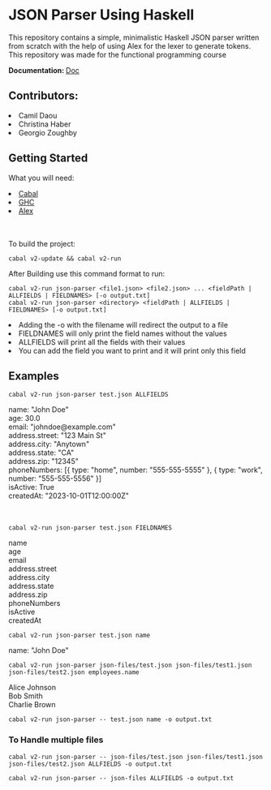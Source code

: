 <h1>JSON Parser Using Haskell</h1>
<p>
  This repository contains a simple, minimalistic Haskell JSON parser written from scratch with the help of using Alex for the lexer to generate tokens.
  This repository was made for the functional programming course
</p>
<p><b>Documentation: </b><a href="https://testusjedu-my.sharepoint.com/:b:/g/personal/christina_haber_net_usj_edu_lb/EdHsAig2RMtOqsf7ZSKu1XMBRZrSH7r3zZzZalBSsXZdDg?e=ZbzdlW" target="_blank">Doc</a></p>
  <h2>Contributors:</h2>
  <li>
  Camil Daou
  </li>
  <li>Christina Haber</li>
  <li>Georgio Zoughby</li>

  <h2>Getting Started</h2>
  <p>What you will need:</p>
  <li><a href="https://www.haskell.org/cabal/">Cabal</a></li>
  <li><a href="https://www.haskell.org/ghc/">GHC</a></li>
  <li><a href="https://hackage.haskell.org/package/alex">Alex</a></li>
  <br></br>
<p>To build the project:</p>

<p>

  ```
 cabal v2-update && cabal v2-run
```

</p>

<p>After Building use this command format to run:</p>

<p>

  ```
cabal v2-run json-parser <file1.json> <file2.json> ... <fieldPath | ALLFIELDS | FIELDNAMES> [-o output.txt]
cabal v2-run json-parser <directory> <fieldPath | ALLFIELDS | FIELDNAMES> [-o output.txt]
```
</p>
<li>Adding the -o with the filename will redirect the output to a file</li>
<li>FIELDNAMES will only print the field names without the values</li>
<li>ALLFIELDS will print all the fields with their values</li>
<li>You can add the field you want to print and it will print only this field</li>

<h2>Examples</h2>

<p>
  
  ```
  cabal v2-run json-parser test.json ALLFIELDS
  ```

</p>
<p>
name: "John Doe"<br>
age: 30.0<br>
email: "johndoe@example.com"<br>
address.street: "123 Main St"<br>
address.city: "Anytown"<br>
address.state: "CA"<br>
address.zip: "12345"<br>
phoneNumbers: [{ type: "home", number: "555-555-5555" }, { type: "work", number: "555-555-5556" }]<br>
isActive: True<br>
createdAt: "2023-10-01T12:00:00Z"<br><br><br>
</p>

<p>
  
  ```
  cabal v2-run json-parser test.json FIELDNAMES
  ```

</p>
<p>
name<br>
age<br>
email<br>
address.street<br>
address.city<br>
address.state<br>
address.zip<br>
phoneNumbers<br>
isActive<br>
createdAt<br>
</p>

<p>
  
  ```
  cabal v2-run json-parser test.json name
  ```

</p>
<p>
name: "John Doe"<br>

</p>


<p>
  
  ```
  cabal v2-run json-parser json-files/test.json json-files/test1.json json-files/test2.json employees.name 
  ```

</p>

<p>
Alice Johnson<br>
Bob Smith<br>
Charlie Brown<br>
</p>

<p>
  
  ```
  cabal v2-run json-parser -- test.json name -o output.txt
  ```

</p>

<h3>To Handle multiple files</h3>

<p>
  
  ```
  cabal v2-run json-parser -- json-files/test.json json-files/test1.json json-files/test2.json ALLFIELDS -o output.txt
  ```

</p>

<p>
  
  ```
  cabal v2-run json-parser -- json-files ALLFIELDS -o output.txt
  ```

</p>


